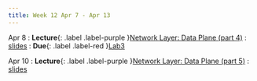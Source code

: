 ```yaml
---
title: Week 12 Apr 7 - Apr 13
---
```

Apr 8 
: **Lecture**{: .label .label-purple }[Network Layer: Data Plane (part 4)](#)
  : [slides](#)
: **Due**{: .label .label-red }[Lab3](#)

Apr 10
: **Lecture**{: .label .label-purple }[Network Layer: Data Plane (part 5)](#)
  : [slides](#)

